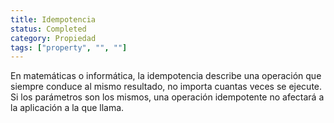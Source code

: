 ```yaml
---
title: Idempotencia
status: Completed
category: Propiedad
tags: ["property", "", ""]
---
```


En matemáticas o informática, la idempotencia describe una operación que siempre conduce al mismo resultado,
no importa cuantas veces se ejecute.
Si los parámetros son los mismos, una operación idempotente no afectará a la aplicación a la que llama.
